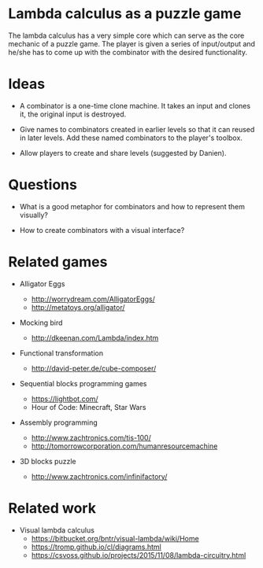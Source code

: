 # Lambda calculus as a puzzle game

The lambda calculus has a very simple core which can serve as the core mechanic
of a puzzle game. The player is given a series of input/output and he/she has
to come up with the combinator with the desired functionality.

# Ideas

* A combinator is a one-time clone machine. It takes an input and clones it, the
original input is destroyed.

* Give names to combinators created in earlier levels so that it can reused in
later levels. Add these named combinators to the player's toolbox.

* Allow players to create and share levels (suggested by Danien).

# Questions

* What is a good metaphor for combinators and how to represent them visually?

* How to create combinators with a visual interface?

# Related games

* Alligator Eggs
  * http://worrydream.com/AlligatorEggs/
  * http://metatoys.org/alligator/

* Mocking bird
  * http://dkeenan.com/Lambda/index.htm

* Functional transformation
  * http://david-peter.de/cube-composer/

* Sequential blocks programming games
  * https://lightbot.com/
  * Hour of Code: Minecraft, Star Wars

* Assembly programming
  * http://www.zachtronics.com/tis-100/
  * http://tomorrowcorporation.com/humanresourcemachine

* 3D blocks puzzle
  * http://www.zachtronics.com/infinifactory/

# Related work

* Visual lambda calculus
  * https://bitbucket.org/bntr/visual-lambda/wiki/Home
  * https://tromp.github.io/cl/diagrams.html
  * https://csvoss.github.io/projects/2015/11/08/lambda-circuitry.html
